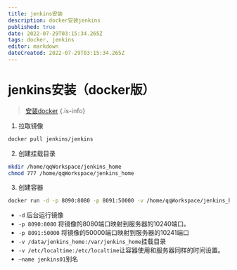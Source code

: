 ```yaml
---
title: jenkins安装
description: docker安装jenkins
published: true
date: 2022-07-29T03:15:34.265Z
tags: docker, jenkins
editor: markdown
dateCreated: 2022-07-29T03:15:34.265Z
---
```


# jenkins安装（docker版）
> [安装docker](http://1.13.17.66:3000/zh/%E4%BA%91%E5%8E%9F%E7%94%9F/docker/%E5%AE%89%E8%A3%85)
{.is-info}
1. 拉取镜像
```bash
docker pull jenkins/jenkins
```
2. 创建挂载目录
```bash
mkdir /home/qqWorkspace/jenkins_home
chmod 777 /home/qqWorkspace/jenkins_home
```
3. 创建容器
```bash
docker run -d -p 8090:8080 -p 8091:50000 -v /home/qqWorkspace/jenkins_home:/var/jenkins_home -v /etc/localtime:/etc/localtime --name jenkins01 jenkins/jenkins
```
- `-d` 后台运行镜像
- `-p 8090:8080` 将镜像的8080端口映射到服务器的10240端口。
- `-p 8091:50000` 将镜像的50000端口映射到服务器的10241端口
- `-v /data/jenkins_home:/var/jenkins_home`挂载目录
- `-v /etc/localtime:/etc/localtime`让容器使用和服务器同样的时间设置。
- `–name jenkins01`别名
